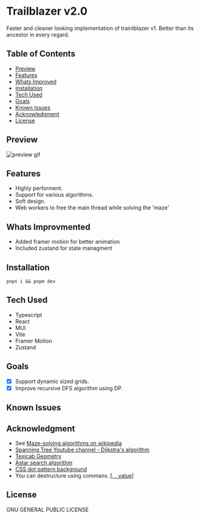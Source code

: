 # Trailblazer v2.0

Faster and cleaner looking implementation of trainlblazer v1. Better than its ancestor in every regard.

## Table of Contents

-   [Preview](#)
-   [Features](#)
-   [Whats Improved](#)
-   [Installation](#)
-   [Tech Used](#tech-used)
-   [Goals](#)
-   [Known Issues](#known-issues)
-   [Acknowledgment](#)
-   [License](#license)

## Preview

![preview gif](./public/trailblazer.gif)

## Features

-   Highly performent.
-   Support for various algorithms.
-   Soft design.
-   Web workers to free the main thread while solving the 'maze'

## Whats Improvmented

-   Added framer motion for better animation
-   Included zustand for state managment

## Installation

`pnpn i && pnpm dev`

## Tech Used

-   Typescript
-   React
-   MUI
-   Vite
-   Framer Motion
-   Zustand

## Goals

-   [x] Support dynamic sized grids.
-   [x] Improve recursive DFS algorithm using DP.

## Known Issues

## Acknowledgment

-   See [Maze-solving algorithms on wikipedia](https://en.wikipedia.org/wiki/Maze-solving_algorithm)
-   [Spanning Tree Youtube channel - Dijkstra's algorithm](https://www.youtube.com/watch?v=EFg3u_E6eHU)
-   [Texicab Geometry](https://en.wikipedia.org/wiki/Taxicab_geometry)
-   [Astar search algorithm](https://briangrinstead.com/blog/astar-search-algorithm-in-javascript/)
-   [CSS dot pattern background](https://codepen.io/edmundojr/pen/xOYJGw)
-   You can destructure using commans. [[, , value]](https://github.com/microsoft/TypeScript/issues/10571#issuecomment-242913490)

## License

GNU GENERAL PUBLIC LICENSE

